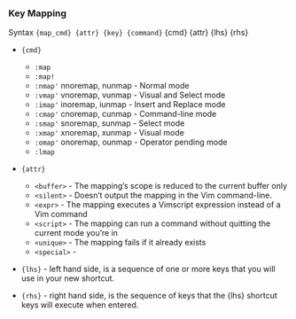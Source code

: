 ### Key Mapping

Syntax `{map_cmd} {attr} {key} {command}`
{cmd} {attr} {lhs} {rhs}

* `{cmd}`  
  * `:map`
  * `:map!`
  * `:nmap'` nnoremap, nunmap - Normal mode
  * `:vmap'` vnoremap, vunmap - Visual and Select mode
  * `:imap'` inoremap, iunmap - Insert and Replace mode
  * `:cmap'` cnoremap, cunmap - Command-line mode
  * `:smap'` snoremap, sunmap - Select mode
  * `:xmap'` xnoremap, xunmap - Visual mode
  * `:omap'` onoremap, ounmap - Operator pending mode
  * `:lmap`

* `{attr}`
  * `<buffer>` - The mapping’s scope is reduced to the current buffer only
  * `<silent>` - Doesn’t output the mapping in the Vim command-line.
  * `<expr>` - The mapping executes a Vimscript expression instead of a Vim command
  * `<script>` - The mapping can run a command without quitting the current mode you’re in
  * `<unique>` - The mapping fails if it already exists
  * `<special>` - 

* `{lhs}` - left hand side, is a sequence of one or more keys that you will use in your new shortcut.
* `{rhs}` - right hand side, is the sequence of keys that the {lhs} shortcut keys will execute when entered.

